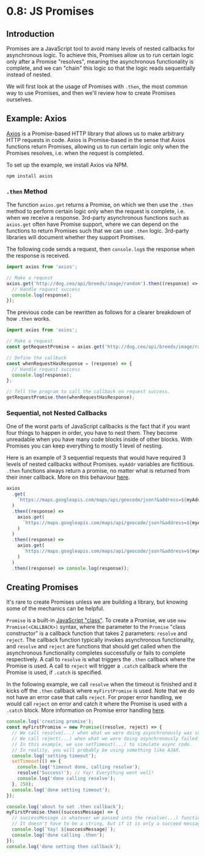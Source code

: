 # 0.8: JS Promises

## Introduction

Promises are a JavaScript tool to avoid many levels of nested callbacks for asynchronous logic. To achieve this, Promises allow us to run certain logic only after a Promise "resolves", meaning the asynchronous functionality is complete, and we can "chain" this logic so that the logic reads sequentially instead of nested.

We will first look at the usage of Promises with `.then`, the most common way to use Promises, and then we'll review how to create Promises ourselves.

## Example: Axios

[Axios](https://www.npmjs.com/package/axios) is a Promise-based HTTP library that allows us to make arbitrary HTTP requests in code. Axios is Promise-based in the sense that Axios functions return Promises, allowing us to run certain logic only when the Promises resolves, i.e. when the request is completed.

To set up the example, we install Axios via NPM.

```
npm install axios
```

### `.then` Method

The function `axios.get` returns a Promise, on which we then use the `.then` method to perform certain logic only when the request is complete, i.e. when we receive a response. 3rd-party asynchronous functions such as `axios.get` often have Promise support, where we can depend on the functions to return Promises such that we can use `.then` logic. 3rd-party libraries will document whether they support Promises.

The following code sends a request, then `console.log`s the response when the response is received.

```javascript
import axios from 'axios';

// Make a request
axios.get('http://dog.ceo/api/breeds/image/random').then((response) => {
  // Handle request success
  console.log(response);
});
```

The previous code can be rewritten as follows for a clearer breakdown of how `.then` works.

```javascript
import axios from 'axios';

// Make a request
const getRequestPromise = axios.get('http://dog.ceo/api/breeds/image/random');

// Define the callback
const whenRequestHasResponse = (response) => {
  // Handle request success
  console.log(response);
};

// Tell the program to call the callback on request success.
getRequestPromise.then(whenRequestHasResponse);
```

### Sequential, not Nested Callbacks

One of the worst parts of JavaScript callbacks is the fact that if you want four things to happen in order, you have to nest them. They become unreadable when you have many code blocks inside of other blocks. With Promises you can keep everything to mostly 1 level of nesting.

Here is an example of 3 sequential requests that would have required 3 levels of nested callbacks without Promises. `myAddr` variables are fictitious. `.then` functions always return a promise, no matter what is returned from their inner callback. More on this behaviour [here](https://developer.mozilla.org/en-US/docs/Web/JavaScript/Reference/Global\_Objects/Promise/then).

```javascript
axios
  .get(
    `https://maps.googleapis.com/maps/api/geocode/json?&address=${myAddr1}`
  )
  .then((response) =>
    axios.get(
      `https://maps.googleapis.com/maps/api/geocode/json?&address=${myAddr2}`
    )
  )
  .then((response) =>
    axios.get(
      `https://maps.googleapis.com/maps/api/geocode/json?&address=${myAddr3}`
    )
  )
  .then((response) => console.log(response));
```

## Creating Promises

It's rare to create Promises unless we are building a library, but knowing some of the mechanics can be helpful.

`Promise` is a built-in [JavaScript "class"](https://www.w3schools.com/js/js\_classes.asp). To create a Promise, we use `new Promise(<CALLBACK>)` syntax, where the parameter to the `Promise` "class constructor" is a callback function that takes 2 parameters: `resolve` and `reject`. The callback function typically invokes asynchronous functionality, and `resolve` and `reject` are functions that should get called when the asynchronous functionality completes successfully or fails to complete respectively. A call to `resolve` is what triggers the `.then` callback where the Promise is used. A call to `reject` will trigger a `.catch` callback where the Promise is used, if `.catch` is specified.

In the following example, we call `resolve` when the timeout is finished and it kicks off the `.then` callback where `myFirstPromise` is used. Note that we do not have an error case that calls `reject`. For proper error handling, we would call `reject` on error and catch it where the Promise is used with a `.catch` block. More information on Promise error handling [here](https://developer.mozilla.org/en-US/docs/Web/JavaScript/Reference/Global\_Objects/Promise/catch).

```javascript
console.log('creating promise');
const myFirstPromise = new Promise((resolve, reject) => {
  // We call resolve(...) when what we were doing asynchronously was successful.
  // We call reject(...) when what we were doing asynchronously failed.
  // In this example, we use setTimeout(...) to simulate async code.
  // In reality, you will probably be using something like AJAX.
  console.log('setting timeout');
  setTimeout(() => {
    console.log('timeout done, calling resolve');
    resolve('Success!'); // Yay! Everything went well!
    console.log('done calling resolve');
  }, 250);
  console.log('done setting timeout');
});

console.log('about to set .then callback');
myFirstPromise.then((successMessage) => {
  // successMessage is whatever we passed into the resolve(...) function above.
  // It doesn't have to be a string, but if it is only a succeed message, it probably will be.
  console.log(`Yay! ${successMessage}`);
  console.log('done calling .then');
});
console.log('done setting then callback');
```
